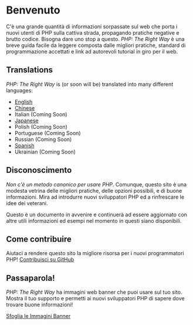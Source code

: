 # Benvenuto

C'è una grande quantità di informazioni sorpassate sul web che porta i nuovi utenti di PHP sulla cattiva strada, propagando pratiche negative e brutto codice. Bisogna dare uno stop a questo. _PHP: The Right Way_ è una breve guida facile da leggere composta dalle migliori pratiche, standard di programmazione accettati e link ad autorevoli tutorial in giro per il web.

## Translations

_PHP: The Right Way_ is (or soon will be) translated into many different languages:

* [English](http://www.phptherightway.com)
* [Chinese](http://wulijun.github.com/php-the-right-way)
* Italian (Coming Soon)
* [Japanese](http://ja.phptherightway.com)
* Polish (Coming Soon)
* Portuguese (Coming Soon)
* Russian (Coming Soon)
* [Spanish](http://es.phptherightway.com)
* Ukrainian (Coming Soon)

## Disconoscimento

_Non c'è un metodo canonico per usare PHP_. Comunque, questo sito è una modesta vetrina delle migliori pratiche, delle opzioni possibili, e di buone informazioni. Mira ad introdurre nuovi sviluppatori PHP ed a rinfrescare le idee dei veterani.

Questo è un documento in avvenire e continuerà ad essere aggiornato con altre utili informazioni ed esempi nel momento in questi siano disponibili.

## Come contribuire

Aiutaci a rendere questo sito la migliore risorsa per i nuovi programmatori PHP! [Contribuisci su GitHub][1]

## Passaparola!

_PHP: The Right Way_ ha immagini web banner che puoi usare sul tuo sito. Mostra il tuo supporto e permetti ai nuovi sviluppatori PHP di sapere dove trovare buone informazioni!

[Sfoglia le Immagini Banner][2]

[1]: https://github.com/codeguy/php-the-right-way/tree/gh-pages
[2]: banners.html
